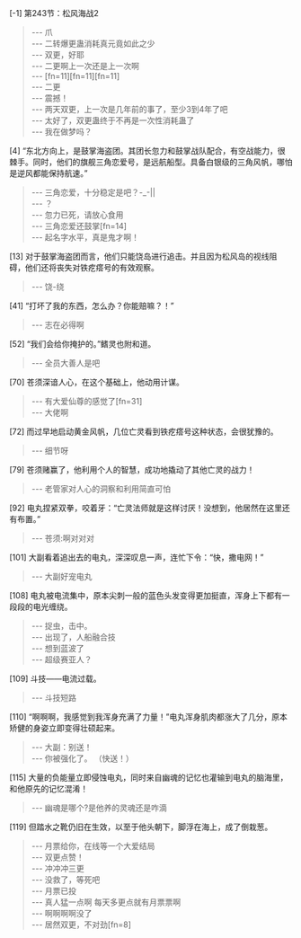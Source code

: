 
[-1] 第243节：松风海战2
>--- 爪<br>
>--- 二转爆更蛊消耗真元竟如此之少<br>
>--- 双更，好耶<br>
>--- 二更啊上一次还是上一次啊<br>
>--- [fn=11][fn=11][fn=11]<br>
>--- 二更<br>
>--- 震撼！<br>
>--- 两天双更，上一次是几年前的事了，至少3到4年了吧<br>
>--- 太好了，双更蛊终于不再是一次性消耗蛊了<br>
>--- 我在做梦吗？<br>

[4] “东北方向上，是鼓掌海盗团。其团长忽力和鼓掌战队配合，有空战能力，很棘手。同时，他们的旗舰三角恋爱号，是远航船型。具备白银级的三角风帆，哪怕是逆风都能保持航速。”
>--- 三角恋爱，十分稳定是吧？-_-||<br>
>--- ？<br>
>--- 忽力已死，请放心食用<br>
>--- 三角恋爱还鼓掌[fn=14]<br>
>--- 起名字水平，真是鬼才啊！<br>

[13] 对于鼓掌海盗团而言，他们只能饶岛进行追击。并且因为松风岛的视线阻碍，他们还将丧失对铁疙瘩号的有效观察。
>--- 饶-绕<br>

[41] “打坏了我的东西，怎么办？你能赔嘛？！”
>--- 志在必得啊<br>

[52] “我们会给你掩护的。”鳍灵也附和道。
>--- 全员大善人是吧<br>

[70] 苍须深谙人心，在这个基础上，他动用计谋。
>--- 有大爱仙尊的感觉了[fn=31]<br>
>--- 大佬啊<br>

[72] 而过早地启动黄金风帆，几位亡灵看到铁疙瘩号这种状态，会很犹豫的。
>--- 细节呀<br>

[79] 苍须赌赢了，他利用个人的智慧，成功地撬动了其他亡灵的战力！
>--- 老管家对人心的洞察和利用简直可怕<br>

[92] 电丸捏紧双拳，咬着牙：“亡灵法师就是这样讨厌！没想到，他居然在这里还有布置。”
>--- 苍须:啊对对对<br>

[101] 大副看着追出去的电丸，深深叹息一声，连忙下令：“快，撒电网！”
>--- 大副好宠电丸<br>

[108] 电丸被电流集中，原本尖刺一般的蓝色头发变得更加挺直，浑身上下都有一段段的电光缠绕。
>--- 捉虫，击中。<br>
>--- 出现了，人船融合技<br>
>--- 想到蓝波了<br>
>--- 超级赛亚人？<br>

[109] 斗技——电流过载。
>--- 斗技短路<br>

[110] “啊啊啊，我感觉到我浑身充满了力量！”电丸浑身肌肉都涨大了几分，原本矫健的身姿立即变得壮硕起来。
>--- 大副：别送！<br>
>--- 你被强化了。
（快送！）<br>

[115] 大量的负能量立即侵蚀电丸，同时来自幽魂的记忆也灌输到电丸的脑海里，和他原先的记忆混淆！
>--- 幽魂是哪个?是他养的灵魂还是咋滴<br>

[119] 但踏水之靴仍旧在生效，以至于他头朝下，脚浮在海上，成了倒栽葱。
>--- 月票给你，在线等一个大爱结局<br>
>--- 双更点赞！<br>
>--- 冲冲冲三更<br>
>--- 没救了，等死吧<br>
>--- 月票已投<br>
>--- 真人猛一点啊 每天多更点就有月票票啊<br>
>--- 啊啊啊啊没了<br>
>--- 居然双更，不对劲[fn=8]<br>

